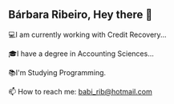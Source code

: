 ## Bárbara Ribeiro, Hey there 👋

💻I am currently working with Credit Recovery...

🎓I have a degree in Accounting Sciences...

📚I'm Studying Programming.

📫 How to reach me: babi_rib@hotmail.com